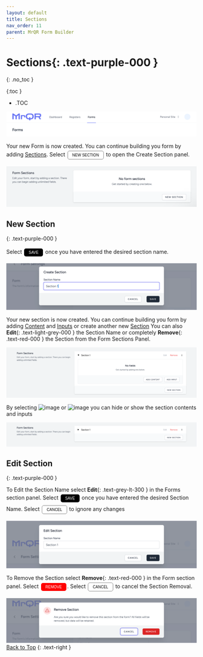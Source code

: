 ```yaml
---
layout: default
title: Sections
nav_order: 11
parent: MrQR Form Builder
---
```

<html>
<head>
<style>
.button {
  padding: 5px 12px;
  text-align: center;
  text-decoration: none;
  display: inline-block;
  font-size: 10px;
  margin: 4px 2px;
  cursor: pointer; }
.button1 {background-color: black;}
.button2 {background-color: white;}
.button3 {background-color: Red;}
.button1 {color: white;}
.button2 {color: black;}
.button3 {color: white;}
.button1 {border: none;}
.button2 {border: 1px solid grey}
.button3 {border: none;}
.button1 {border-radius: 5px;}
.button2 {border-radius: 5px;}
.button3 {border-radius: 5px;}
</style>
</head>
</html>

# **Sections**{: .text-purple-000 }
{: .no_toc }

{:toc }
- .TOC
  
![MrQR Form Builder](/assets/images/Forms/MrQR_Forms_Header.png "Header")

Your new Form is now created. You can continue building you form by adding [Sections](https://docs.mrqr.me/FormBuilder/Section). 
Select <button class="button button2">NEW SECTION</button> to open the Create Section panel.

![MrQR Form Builder](/assets/images/Forms/MrQR_Form__NewSection_Create.png "Create Form")

## New Section
{: .text-purple-000 }

Select <button class="button button1">SAVE</button> once you have entered the desired section name.

![MrQR Form Builder](/assets/images/Forms/MrQR_Form_New_Section_Create.png "Create Section")

Your new section is now created. You can continue building you form by adding
[Content](https://docs.mrqr.me/FormBuilder/Content) 
and
[Inputs](https://docs.mrqr.me/FormBuilder/Data_Inputs) 
or create another new 
[Section](https://docs.mrqr.me/FormBuilder/Section) 
You can also **Edit**{: .text-light-grey-000 } the Section Name or completely **Remove**{: .text-red-000 } the Section from the Form Sections Panel.

![MrQR Form Builder](/assets/images/Forms/MrQR_Form_New_Section_Created.png "Created")

By selecting <img width="100" alt="image" src="https://docs.mrqr.me/assets/images/Forms/MrQR_Section_Expand.png"> or <img width="100" alt="image" src="https://docs.mrqr.me/assets/images/Forms/MrQR_Section_Colapse.png"> you can hide or show the section contents and inputs

![MrQR Form Builder](/assets/images/Forms/MrQR_Section_Colapsed.png "Section Colapsed")

## Edit Section
{: .text-purple-000 }

To Edit the Section Name select **Edit**{: .text-grey-lt-300 } in the Forms section panel.
Select <button class="button button1">SAVE</button> once you have entered the desired Section Name.
Select <button class="button button2">CANCEL</button> to ignore any changes

![MrQR Form Builder](/assets/images/Forms/MrQR_Section_Edit_Name.png "Edit Name")

To Remove the Section select **Remove**{: .text-red-000 } in the Form section panel.
Select <button class="button button3">REMOVE</button>.
Select <button class="button button2">CANCEL</button> to cancel the Section Removal.

![MrQR Form Builder](/assets/images/Forms/MrQR_Section_Remove.png "Remove")
[Back to Top](https://docs.mrqr.me/registers/)
{: .text-right }
